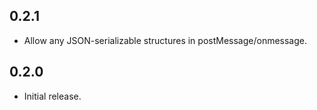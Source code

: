 ## 0.2.1

* Allow any JSON-serializable structures in postMessage/onmessage.

## 0.2.0

* Initial release.
